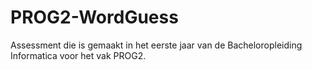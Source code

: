 # PROG2-WordGuess
Assessment die is gemaakt in het eerste jaar van de Bacheloropleiding Informatica voor het vak PROG2.
